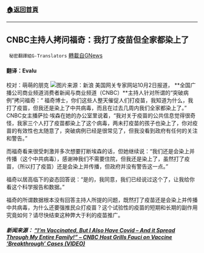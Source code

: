 ###  [:house:返回首頁](https://github.com/ourhimalayas/txt)
---


## CNBC主持人拷问福奇：我打了疫苗但全家都染上了
` 秘密翻譯組G-Translators` [轉載自GNews](https://gnews.org/zh-hans/1570123/)

#### 翻译：Evalu
校对：萌萌的朋克
![](https://assets.gnews.org/wp-content/uploads/2021/10/1-12.jpg)图片来源：新浪
美国网关专家网站10月2日报道， **全国广播公司商业频道消费者新闻与商业频道（CNBC）**主持人针对所谓的“突破病例”拷问福奇：“ 福奇博士，你们这些人整天催促人们打疫苗，我知道为什么，我打了疫苗，但我还是染上了中共病毒，而且在过去几周内我们全家都染上了。” CNBC女主播萨拉·埃森在她的办公室里说着，“我对关于疫苗的公共信息觉得很奇怪，我家三个人打了疫苗都染上了这个病毒，两未打疫苗的孩子也染上了，你对疫苗的有效性也太随意了，突破病例已经是很常见了，但我没看到政府有任何的关注和警告。”

而福奇看来很受刺激并多次想要打断埃森的话，但她继续说：“我们还是会染上并传播（这个中共病毒），感谢神我们不需要住院，但我还是染上了，虽然打了疫苗，（所以打了疫苗）还是会染上并传播，但政府并没有警告这一点。”

福奇以居高临下的姿态回答说：“是的，我同意，我们已经说过这个了，让我给你看这个科学报告和数据。”

福奇的所谓数据根本没有回答主持人所提的问题，既然打了疫苗还是会染上并传播中共病毒，为什么还要强推民众打疫苗？这个试验性的疫苗的短期和长期的副作用究竟如何？请尽快结束这种弊大于利的疫苗推广。

##### 新闻来源： [“I’m Vaccinated, But I Also Have Covid – And it Spread Through My Entire Family!” – CNBC Host Grills Fauci on Vaccine ‘Breakthrough’ Cases (VIDEO)](https://www.thegatewaypundit.com/2021/10/vaccinated-also-covid-spread-entire-family-cnbc-host-grills-fauci-vaccine-breakthrough-cases-video/)
